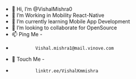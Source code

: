 - 👋 Hi, I’m @VishalMishra0
- 👀 I’m Working in Mobility React-Native
- 🌱 I’m currently learning Mobile App Development
- 💞️ I’m looking to collaborate for OpenSource
- 📫 Ping Me - 
-              Vishal.mishra1@mail.vinove.com
- 👀 Touch Me -
-              linktr.ee/VishalKmmishra
